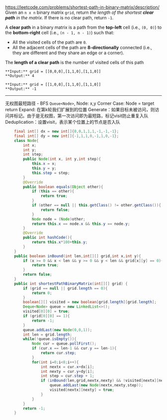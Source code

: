 https://leetcode.com/problems/shortest-path-in-binary-matrix/description/
Given an `n x n` binary matrix `grid`, return _the length of the shortest **clear path** in the matrix_. If there is no clear path, return `-1`.

A **clear path** in a binary matrix is a path from the **top-left** cell (i.e., `(0, 0)`) to the **bottom-right** cell (i.e., `(n - 1, n - 1)`) such that:

- All the visited cells of the path are `0`.
- All the adjacent cells of the path are **8-directionally** connected (i.e., they are different and they share an edge or a corner).

The **length of a clear path** is the number of visited cells of this path
```
**Input:** grid = [[0,0,0],[1,1,0],[1,1,0]]
**Output:** 4

**Input:** grid = [[1,0,0],[1,1,0],[1,1,0]]
**Output:** -1
```
***
无权图最短路径 - BFS
`Queue<Node>`, Node: x,y
Corner Case: Node = target return
Expand: 在第k轮我们扩展到的位置
Generate：如果目标未被访问，则访问并标记。由于是无权图，第一次访问即为最短路，标记visit防止重复入队
Deduplication：设置visit，表示某个位置上的节点是否入队

```java
	final int[] dx = new int[]{0,0,1,1,1,-1,-1,-1};
    final int[] dy = new int[]{-1,1,1,0,-1,1,0,-1};
    class Node{
        int x;
        int y;
        int step;
        public Node(int x, int y,int step){
            this.x = x;
            this.y = y;
            this.step = step;
        }
        @Override
        public boolean equals(Object other){
            if (this == other){
                return true;
            }
            if (other == null || this.getClass() != other.getClass()){
                return false;
            }
            Node node = (Node)other;
            return this.x == node.x && this.y == node.y;
        }
        @Override
        public int hashCode(){
            return this.x*100+this.y;
        }
    }
    public boolean inBound(int len,int[][] grid,int x,int y){
        if (x >= 0 && x < len && y >= 0 && y < len && grid[x][y] == 0){
            return true;
        }
        return false;
    }
    public int shortestPathBinaryMatrix(int[][] grid) {
        if (grid == null || grid.length == 0){
            return 0;
        }
        boolean[][] visited = new boolean[grid.length][grid.length];
        Deque<Node> queue = new LinkedList<>();
        visited[0][0] = true;
        if (grid[0][0] == 1){
            return -1;
        }
        queue.addLast(new Node(0,0,1));
        int len = grid.length;
        while(!queue.isEmpty()){
            Node cur = queue.pollFirst();
            if (cur.x == len-1 && cur.y == len-1){
                return cur.step;
            }
            for(int i=0;i<8;i++){
                int nextx = cur.x+dx[i];
                int nexty = cur.y+dy[i];
                int step = cur.step + 1;
                if (inBound(len,grid,nextx,nexty) && !visited[nextx][nexty]){
                    queue.addLast(new Node(nextx,nexty,step));
                    visited[nextx][nexty] = true;
                }
            }
        }
        return -1;
    }

```